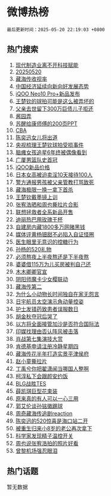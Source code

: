 # 微博热榜

`最后更新时间：2025-05-20 22:19:03 +0800`

## 热门搜索

1. [现代制造业离不开科技赋能](https://m.weibo.cn/search?containerid=100103type%3D1%26t%3D10%26q%3D%23%E7%8E%B0%E4%BB%A3%E5%88%B6%E9%80%A0%E4%B8%9A%E7%A6%BB%E4%B8%8D%E5%BC%80%E7%A7%91%E6%8A%80%E8%B5%8B%E8%83%BD%23&stream_entry_id=51&isnewpage=1&extparam=seat%3D1%26cate%3D10103%26pos%3D0%26c_type%3D51%26filter_type%3Drealtimehot%26stream_entry_id%3D51%26q%3D%2523%25E7%258E%25B0%25E4%25BB%25A3%25E5%2588%25B6%25E9%2580%25A0%25E4%25B8%259A%25E7%25A6%25BB%25E4%25B8%258D%25E5%25BC%2580%25E7%25A7%2591%25E6%258A%2580%25E8%25B5%258B%25E8%2583%25BD%2523%26dgr%3D0%26display_time%3D1747750742%26pre_seqid%3D17477507427900338034789)
1. [20250520](https://m.weibo.cn/search?containerid=100103type%3D1%26t%3D10%26q%3D%2320250520%23&stream_entry_id=31&isnewpage=1&extparam=seat%3D1%26lcate%3D5001%26realpos%3D1%26stream_entry_id%3D31%26q%3D%252320250520%2523%26dgr%3D0%26band_rank%3D1%26cate%3D5001%26pos%3D0%26c_type%3D31%26flag%3D16%26filter_type%3Drealtimehot%26display_time%3D1747750742%26pre_seqid%3D17477507427900338034789)
1. [藏海传收视率](https://m.weibo.cn/search?containerid=100103type%3D1%26t%3D10%26q%3D%E8%97%8F%E6%B5%B7%E4%BC%A0%E6%94%B6%E8%A7%86%E7%8E%87&stream_entry_id=31&isnewpage=1&extparam=seat%3D1%26lcate%3D5001%26realpos%3D2%26stream_entry_id%3D31%26q%3D%25E8%2597%258F%25E6%25B5%25B7%25E4%25BC%25A0%25E6%2594%25B6%25E8%25A7%2586%25E7%258E%2587%26dgr%3D0%26band_rank%3D2%26cate%3D5001%26pos%3D1%26c_type%3D31%26flag%3D1%26filter_type%3Drealtimehot%26display_time%3D1747750742%26pre_seqid%3D17477507427900338034789)
1. [中国经济延续向新向好发展态势](https://m.weibo.cn/search?containerid=100103type%3D1%26t%3D10%26q%3D%23%E4%B8%AD%E5%9B%BD%E7%BB%8F%E6%B5%8E%E5%BB%B6%E7%BB%AD%E5%90%91%E6%96%B0%E5%90%91%E5%A5%BD%E5%8F%91%E5%B1%95%E6%80%81%E5%8A%BF%23&stream_entry_id=31&isnewpage=1&extparam=seat%3D1%26lcate%3D5001%26realpos%3D3%26stream_entry_id%3D31%26q%3D%2523%25E4%25B8%25AD%25E5%259B%25BD%25E7%25BB%258F%25E6%25B5%258E%25E5%25BB%25B6%25E7%25BB%25AD%25E5%2590%2591%25E6%2596%25B0%25E5%2590%2591%25E5%25A5%25BD%25E5%258F%2591%25E5%25B1%2595%25E6%2580%2581%25E5%258A%25BF%2523%26dgr%3D0%26band_rank%3D3%26cate%3D5001%26pos%3D2%26c_type%3D31%26flag%3D1%26filter_type%3Drealtimehot%26display_time%3D1747750742%26pre_seqid%3D17477507427900338034789)
1. [iQOO Neo10 Pro+新品发布](https://m.weibo.cn/search?containerid=100103type%3D1%26t%3D10%26q%3D%23iQOO+Neo10+Pro%2B%E6%96%B0%E5%93%81%E5%8F%91%E5%B8%83%23&stream_entry_id=31&isnewpage=1&extparam=seat%3D1%26lcate%3D5001%26stream_entry_id%3D31%26q%3D%2523iQOO%2520Neo10%2520Pro%252B%25E6%2596%25B0%25E5%2593%2581%25E5%258F%2591%25E5%25B8%2583%2523%26dgr%3D0%26band_rank%3D4%26adid%3D286530%26is_ad_pos%3D1%26cate%3D5001%26filter_type%3Drealtimehot%26pos%3D3%26c_type%3D31%26topic_ad%3D1%26display_time%3D1747750742%26pre_seqid%3D17477507427900338034789)
1. [王楚钦的球拍可能是这么被弄坏的](https://m.weibo.cn/search?containerid=100103type%3D1%26t%3D10%26q%3D%23%E7%8E%8B%E6%A5%9A%E9%92%A6%E7%9A%84%E7%90%83%E6%8B%8D%E5%8F%AF%E8%83%BD%E6%98%AF%E8%BF%99%E4%B9%88%E8%A2%AB%E5%BC%84%E5%9D%8F%E7%9A%84%23&stream_entry_id=31&isnewpage=1&extparam=seat%3D1%26lcate%3D5001%26realpos%3D4%26stream_entry_id%3D31%26q%3D%2523%25E7%258E%258B%25E6%25A5%259A%25E9%2592%25A6%25E7%259A%2584%25E7%2590%2583%25E6%258B%258D%25E5%258F%25AF%25E8%2583%25BD%25E6%2598%25AF%25E8%25BF%2599%25E4%25B9%2588%25E8%25A2%25AB%25E5%25BC%2584%25E5%259D%258F%25E7%259A%2584%2523%26dgr%3D0%26band_rank%3D4%26cate%3D5001%26pos%3D4%26c_type%3D31%26flag%3D1%26filter_type%3Drealtimehot%26display_time%3D1747750742%26pre_seqid%3D17477507427900338034789)
1. [父亲去世留下300万巨债儿子拒还](https://m.weibo.cn/search?containerid=100103type%3D1%26t%3D10%26q%3D%23%E7%88%B6%E4%BA%B2%E5%8E%BB%E4%B8%96%E7%95%99%E4%B8%8B300%E4%B8%87%E5%B7%A8%E5%80%BA%E5%84%BF%E5%AD%90%E6%8B%92%E8%BF%98%23&stream_entry_id=31&isnewpage=1&extparam=seat%3D1%26lcate%3D5001%26realpos%3D5%26stream_entry_id%3D31%26q%3D%2523%25E7%2588%25B6%25E4%25BA%25B2%25E5%258E%25BB%25E4%25B8%2596%25E7%2595%2599%25E4%25B8%258B300%25E4%25B8%2587%25E5%25B7%25A8%25E5%2580%25BA%25E5%2584%25BF%25E5%25AD%2590%25E6%258B%2592%25E8%25BF%2598%2523%26dgr%3D0%26band_rank%3D5%26cate%3D5001%26pos%3D5%26c_type%3D31%26flag%3D0%26filter_type%3Drealtimehot%26display_time%3D1747750742%26pre_seqid%3D17477507427900338034789)
1. [酱园弄](https://m.weibo.cn/search?containerid=100103type%3D1%26t%3D10%26q%3D%E9%85%B1%E5%9B%AD%E5%BC%84&stream_entry_id=31&isnewpage=1&extparam=seat%3D1%26lcate%3D5001%26realpos%3D6%26stream_entry_id%3D31%26q%3D%25E9%2585%25B1%25E5%259B%25AD%25E5%25BC%2584%26dgr%3D0%26band_rank%3D6%26cate%3D5001%26pos%3D6%26c_type%3D31%26flag%3D1%26filter_type%3Drealtimehot%26display_time%3D1747750742%26pre_seqid%3D17477507427900338034789)
1. [苏醒给康师傅的200页PPT](https://m.weibo.cn/search?containerid=100103type%3D1%26t%3D10%26q%3D%23%E8%8B%8F%E9%86%92%E7%BB%99%E5%BA%B7%E5%B8%88%E5%82%85%E7%9A%84200%E9%A1%B5PPT%23&stream_entry_id=31&isnewpage=1&extparam=seat%3D1%26lcate%3D5001%26stream_entry_id%3D31%26q%3D%2523%25E8%258B%258F%25E9%2586%2592%25E7%25BB%2599%25E5%25BA%25B7%25E5%25B8%2588%25E5%2582%2585%25E7%259A%2584200%25E9%25A1%25B5PPT%2523%26dgr%3D0%26band_rank%3D7%26adid%3D286621%26is_ad_pos%3D1%26cate%3D5001%26filter_type%3Drealtimehot%26pos%3D7%26c_type%3D31%26topic_ad%3D1%26display_time%3D1747750742%26pre_seqid%3D17477507427900338034789)
1. [CBA](https://m.weibo.cn/search?containerid=100103type%3D1%26t%3D10%26q%3DCBA&stream_entry_id=31&isnewpage=1&extparam=seat%3D1%26lcate%3D5001%26realpos%3D7%26stream_entry_id%3D31%26q%3DCBA%26dgr%3D0%26band_rank%3D7%26cate%3D5001%26pos%3D8%26c_type%3D31%26flag%3D0%26filter_type%3Drealtimehot%26display_time%3D1747750742%26pre_seqid%3D17477507427900338034789)
1. [陈奕迅女儿将出道](https://m.weibo.cn/search?containerid=100103type%3D1%26t%3D10%26q%3D%23%E9%99%88%E5%A5%95%E8%BF%85%E5%A5%B3%E5%84%BF%E5%B0%86%E5%87%BA%E9%81%93%23&stream_entry_id=31&isnewpage=1&extparam=seat%3D1%26lcate%3D5001%26realpos%3D8%26stream_entry_id%3D31%26q%3D%2523%25E9%2599%2588%25E5%25A5%2595%25E8%25BF%2585%25E5%25A5%25B3%25E5%2584%25BF%25E5%25B0%2586%25E5%2587%25BA%25E9%2581%2593%2523%26dgr%3D0%26band_rank%3D8%26cate%3D5001%26pos%3D9%26c_type%3D31%26flag%3D0%26filter_type%3Drealtimehot%26display_time%3D1747750742%26pre_seqid%3D17477507427900338034789)
1. [央视梳理王楚钦球拍受损事件](https://m.weibo.cn/search?containerid=100103type%3D1%26t%3D10%26q%3D%23%E5%A4%AE%E8%A7%86%E6%A2%B3%E7%90%86%E7%8E%8B%E6%A5%9A%E9%92%A6%E7%90%83%E6%8B%8D%E5%8F%97%E6%8D%9F%E4%BA%8B%E4%BB%B6%23&stream_entry_id=31&isnewpage=1&extparam=seat%3D1%26lcate%3D5001%26realpos%3D9%26stream_entry_id%3D31%26q%3D%2523%25E5%25A4%25AE%25E8%25A7%2586%25E6%25A2%25B3%25E7%2590%2586%25E7%258E%258B%25E6%25A5%259A%25E9%2592%25A6%25E7%2590%2583%25E6%258B%258D%25E5%258F%2597%25E6%258D%259F%25E4%25BA%258B%25E4%25BB%25B6%2523%26dgr%3D0%26band_rank%3D9%26cate%3D5001%26pos%3D10%26c_type%3D31%26flag%3D1%26filter_type%3Drealtimehot%26display_time%3D1747750742%26pre_seqid%3D17477507427900338034789)
1. [脑瘫女孩追星6年终被偶像看到](https://m.weibo.cn/search?containerid=100103type%3D1%26t%3D10%26q%3D%23%E8%84%91%E7%98%AB%E5%A5%B3%E5%AD%A9%E8%BF%BD%E6%98%9F6%E5%B9%B4%E7%BB%88%E8%A2%AB%E5%81%B6%E5%83%8F%E7%9C%8B%E5%88%B0%23&stream_entry_id=31&isnewpage=1&extparam=seat%3D1%26lcate%3D5001%26realpos%3D10%26stream_entry_id%3D31%26q%3D%2523%25E8%2584%2591%25E7%2598%25AB%25E5%25A5%25B3%25E5%25AD%25A9%25E8%25BF%25BD%25E6%2598%259F6%25E5%25B9%25B4%25E7%25BB%2588%25E8%25A2%25AB%25E5%2581%25B6%25E5%2583%258F%25E7%259C%258B%25E5%2588%25B0%2523%26dgr%3D0%26band_rank%3D10%26cate%3D5001%26pos%3D11%26c_type%3D31%26flag%3D0%26filter_type%3Drealtimehot%26display_time%3D1747750742%26pre_seqid%3D17477507427900338034789)
1. [广厦男篮队史首冠](https://m.weibo.cn/search?containerid=100103type%3D1%26t%3D10%26q%3D%23%E5%B9%BF%E5%8E%A6%E7%94%B7%E7%AF%AE%E9%98%9F%E5%8F%B2%E9%A6%96%E5%86%A0%23&stream_entry_id=31&isnewpage=1&extparam=seat%3D1%26lcate%3D5001%26realpos%3D11%26stream_entry_id%3D31%26q%3D%2523%25E5%25B9%25BF%25E5%258E%25A6%25E7%2594%25B7%25E7%25AF%25AE%25E9%2598%259F%25E5%258F%25B2%25E9%25A6%2596%25E5%2586%25A0%2523%26dgr%3D0%26band_rank%3D11%26cate%3D5001%26pos%3D12%26c_type%3D31%26flag%3D1%26filter_type%3Drealtimehot%26display_time%3D1747750742%26pre_seqid%3D17477507427900338034789)
1. [iQOO新品价格](https://m.weibo.cn/search?containerid=100103type%3D1%26t%3D10%26q%3D%23iQOO%E6%96%B0%E5%93%81%E4%BB%B7%E6%A0%BC%23&stream_entry_id=31&isnewpage=1&extparam=seat%3D1%26lcate%3D5001%26realpos%3D12%26stream_entry_id%3D31%26q%3D%2523iQOO%25E6%2596%25B0%25E5%2593%2581%25E4%25BB%25B7%25E6%25A0%25BC%2523%26dgr%3D0%26band_rank%3D12%26cate%3D5001%26pos%3D13%26c_type%3D31%26flag%3D1%26filter_type%3Drealtimehot%26display_time%3D1747750742%26pre_seqid%3D17477507427900338034789)
1. [日本女高被迫卖淫10天接待100人](https://m.weibo.cn/search?containerid=100103type%3D1%26t%3D10%26q%3D%E6%97%A5%E6%9C%AC%E5%A5%B3%E9%AB%98%E8%A2%AB%E8%BF%AB%E5%8D%96%E6%B7%AB10%E5%A4%A9%E6%8E%A5%E5%BE%85100%E4%BA%BA&stream_entry_id=31&isnewpage=1&extparam=seat%3D1%26lcate%3D5001%26realpos%3D13%26stream_entry_id%3D31%26q%3D%25E6%2597%25A5%25E6%259C%25AC%25E5%25A5%25B3%25E9%25AB%2598%25E8%25A2%25AB%25E8%25BF%25AB%25E5%258D%2596%25E6%25B7%25AB10%25E5%25A4%25A9%25E6%258E%25A5%25E5%25BE%2585100%25E4%25BA%25BA%26dgr%3D0%26band_rank%3D13%26cate%3D5001%26pos%3D14%26c_type%3D31%26flag%3D2%26filter_type%3Drealtimehot%26display_time%3D1747750742%26pre_seqid%3D17477507427900338034789)
1. [警方通报男孩被父亲管教打骂致死](https://m.weibo.cn/search?containerid=100103type%3D1%26t%3D10%26q%3D%23%E8%AD%A6%E6%96%B9%E9%80%9A%E6%8A%A5%E7%94%B7%E5%AD%A9%E8%A2%AB%E7%88%B6%E4%BA%B2%E7%AE%A1%E6%95%99%E6%89%93%E9%AA%82%E8%87%B4%E6%AD%BB%23&stream_entry_id=31&isnewpage=1&extparam=seat%3D1%26lcate%3D5001%26realpos%3D14%26stream_entry_id%3D31%26q%3D%2523%25E8%25AD%25A6%25E6%2596%25B9%25E9%2580%259A%25E6%258A%25A5%25E7%2594%25B7%25E5%25AD%25A9%25E8%25A2%25AB%25E7%2588%25B6%25E4%25BA%25B2%25E7%25AE%25A1%25E6%2595%2599%25E6%2589%2593%25E9%25AA%2582%25E8%2587%25B4%25E6%25AD%25BB%2523%26dgr%3D0%26band_rank%3D14%26cate%3D5001%26pos%3D15%26c_type%3D31%26flag%3D1%26filter_type%3Drealtimehot%26display_time%3D1747750742%26pre_seqid%3D17477507427900338034789)
1. [藏海极限一换一拿下首杀](https://m.weibo.cn/search?containerid=100103type%3D1%26t%3D10%26q%3D%23%E8%97%8F%E6%B5%B7%E6%9E%81%E9%99%90%E4%B8%80%E6%8D%A2%E4%B8%80%E6%8B%BF%E4%B8%8B%E9%A6%96%E6%9D%80%23&stream_entry_id=31&isnewpage=1&extparam=seat%3D1%26lcate%3D5001%26realpos%3D15%26stream_entry_id%3D31%26q%3D%2523%25E8%2597%258F%25E6%25B5%25B7%25E6%259E%2581%25E9%2599%2590%25E4%25B8%2580%25E6%258D%25A2%25E4%25B8%2580%25E6%258B%25BF%25E4%25B8%258B%25E9%25A6%2596%25E6%259D%2580%2523%26dgr%3D0%26band_rank%3D15%26cate%3D5001%26pos%3D16%26c_type%3D31%26flag%3D0%26filter_type%3Drealtimehot%26display_time%3D1747750742%26pre_seqid%3D17477507427900338034789)
1. [王楚钦戴墨镜上训](https://m.weibo.cn/search?containerid=100103type%3D1%26t%3D10%26q%3D%E7%8E%8B%E6%A5%9A%E9%92%A6%E6%88%B4%E5%A2%A8%E9%95%9C%E4%B8%8A%E8%AE%AD&stream_entry_id=31&isnewpage=1&extparam=seat%3D1%26lcate%3D5001%26realpos%3D16%26stream_entry_id%3D31%26q%3D%25E7%258E%258B%25E6%25A5%259A%25E9%2592%25A6%25E6%2588%25B4%25E5%25A2%25A8%25E9%2595%259C%25E4%25B8%258A%25E8%25AE%25AD%26dgr%3D0%26band_rank%3D16%26cate%3D5001%26pos%3D17%26c_type%3D31%26flag%3D1%26filter_type%3Drealtimehot%26display_time%3D1747750742%26pre_seqid%3D17477507427900338034789)
1. [张宥浩晒和周也撕拉片合影](https://m.weibo.cn/search?containerid=100103type%3D1%26t%3D10%26q%3D%E5%BC%A0%E5%AE%A5%E6%B5%A9%E6%99%92%E5%92%8C%E5%91%A8%E4%B9%9F%E6%92%95%E6%8B%89%E7%89%87%E5%90%88%E5%BD%B1&stream_entry_id=31&isnewpage=1&extparam=seat%3D1%26lcate%3D5001%26realpos%3D17%26stream_entry_id%3D31%26q%3D%25E5%25BC%25A0%25E5%25AE%25A5%25E6%25B5%25A9%25E6%2599%2592%25E5%2592%258C%25E5%2591%25A8%25E4%25B9%259F%25E6%2592%2595%25E6%258B%2589%25E7%2589%2587%25E5%2590%2588%25E5%25BD%25B1%26dgr%3D0%26band_rank%3D17%26cate%3D5001%26pos%3D18%26c_type%3D31%26flag%3D1%26filter_type%3Drealtimehot%26display_time%3D1747750742%26pre_seqid%3D17477507427900338034789)
1. [联想拯救者全系新品开售](https://m.weibo.cn/search?containerid=100103type%3D1%26t%3D10%26q%3D%23%E8%81%94%E6%83%B3%E6%8B%AF%E6%95%91%E8%80%85%E5%85%A8%E7%B3%BB%E6%96%B0%E5%93%81%E5%BC%80%E5%94%AE%23&stream_entry_id=31&isnewpage=1&extparam=seat%3D1%26lcate%3D5001%26realpos%3D18%26stream_entry_id%3D31%26q%3D%2523%25E8%2581%2594%25E6%2583%25B3%25E6%258B%25AF%25E6%2595%2591%25E8%2580%2585%25E5%2585%25A8%25E7%25B3%25BB%25E6%2596%25B0%25E5%2593%2581%25E5%25BC%2580%25E5%2594%25AE%2523%26dgr%3D0%26band_rank%3D18%26cate%3D5001%26pos%3D19%26c_type%3D31%26flag%3D1%26filter_type%3Drealtimehot%26display_time%3D1747750742%26pre_seqid%3D17477507427900338034789)
1. [迪丽热巴用玫瑰干杯](https://m.weibo.cn/search?containerid=100103type%3D1%26t%3D10%26q%3D%E8%BF%AA%E4%B8%BD%E7%83%AD%E5%B7%B4%E7%94%A8%E7%8E%AB%E7%91%B0%E5%B9%B2%E6%9D%AF&stream_entry_id=31&isnewpage=1&extparam=seat%3D1%26lcate%3D5001%26realpos%3D19%26stream_entry_id%3D31%26q%3D%25E8%25BF%25AA%25E4%25B8%25BD%25E7%2583%25AD%25E5%25B7%25B4%25E7%2594%25A8%25E7%258E%25AB%25E7%2591%25B0%25E5%25B9%25B2%25E6%259D%25AF%26dgr%3D0%26band_rank%3D19%26cate%3D5001%26pos%3D20%26c_type%3D31%26flag%3D1%26filter_type%3Drealtimehot%26display_time%3D1747750742%26pre_seqid%3D17477507427900338034789)
1. [自建房内藏1800多万网赌黑钱](https://m.weibo.cn/search?containerid=100103type%3D1%26t%3D10%26q%3D%23%E8%87%AA%E5%BB%BA%E6%88%BF%E5%86%85%E8%97%8F1800%E5%A4%9A%E4%B8%87%E7%BD%91%E8%B5%8C%E9%BB%91%E9%92%B1%23&stream_entry_id=31&isnewpage=1&extparam=seat%3D1%26lcate%3D5001%26realpos%3D20%26stream_entry_id%3D31%26q%3D%2523%25E8%2587%25AA%25E5%25BB%25BA%25E6%2588%25BF%25E5%2586%2585%25E8%2597%258F1800%25E5%25A4%259A%25E4%25B8%2587%25E7%25BD%2591%25E8%25B5%258C%25E9%25BB%2591%25E9%2592%25B1%2523%26dgr%3D0%26band_rank%3D20%26cate%3D5001%26pos%3D21%26c_type%3D31%26flag%3D1%26filter_type%3Drealtimehot%26display_time%3D1747750742%26pre_seqid%3D17477507427900338034789)
1. [媒体评黄杨钿甜不必陷入自证怪圈](https://m.weibo.cn/search?containerid=100103type%3D1%26t%3D10%26q%3D%23%E5%AA%92%E4%BD%93%E8%AF%84%E9%BB%84%E6%9D%A8%E9%92%BF%E7%94%9C%E4%B8%8D%E5%BF%85%E9%99%B7%E5%85%A5%E8%87%AA%E8%AF%81%E6%80%AA%E5%9C%88%23&stream_entry_id=31&isnewpage=1&extparam=seat%3D1%26lcate%3D5001%26realpos%3D21%26stream_entry_id%3D31%26q%3D%2523%25E5%25AA%2592%25E4%25BD%2593%25E8%25AF%2584%25E9%25BB%2584%25E6%259D%25A8%25E9%2592%25BF%25E7%2594%259C%25E4%25B8%258D%25E5%25BF%2585%25E9%2599%25B7%25E5%2585%25A5%25E8%2587%25AA%25E8%25AF%2581%25E6%2580%25AA%25E5%259C%2588%2523%26dgr%3D0%26band_rank%3D21%26cate%3D5001%26pos%3D22%26c_type%3D31%26flag%3D2%26filter_type%3Drealtimehot%26display_time%3D1747750742%26pre_seqid%3D17477507427900338034789)
1. [医生眼里无意识的控糖行为](https://m.weibo.cn/search?containerid=100103type%3D1%26t%3D10%26q%3D%E5%8C%BB%E7%94%9F%E7%9C%BC%E9%87%8C%E6%97%A0%E6%84%8F%E8%AF%86%E7%9A%84%E6%8E%A7%E7%B3%96%E8%A1%8C%E4%B8%BA&stream_entry_id=31&isnewpage=1&extparam=seat%3D1%26lcate%3D5001%26realpos%3D22%26stream_entry_id%3D31%26q%3D%25E5%258C%25BB%25E7%2594%259F%25E7%259C%25BC%25E9%2587%258C%25E6%2597%25A0%25E6%2584%258F%25E8%25AF%2586%25E7%259A%2584%25E6%258E%25A7%25E7%25B3%2596%25E8%25A1%258C%25E4%25B8%25BA%26dgr%3D0%26band_rank%3D22%26cate%3D5001%26pos%3D23%26c_type%3D31%26flag%3D1%26filter_type%3Drealtimehot%26display_time%3D1747750742%26pre_seqid%3D17477507427900338034789)
1. [孙杨的520礼物](https://m.weibo.cn/search?containerid=100103type%3D1%26t%3D10%26q%3D%23%E5%AD%99%E6%9D%A8%E7%9A%84520%E7%A4%BC%E7%89%A9%23&stream_entry_id=31&isnewpage=1&extparam=seat%3D1%26lcate%3D5001%26realpos%3D23%26stream_entry_id%3D31%26q%3D%2523%25E5%25AD%2599%25E6%259D%25A8%25E7%259A%2584520%25E7%25A4%25BC%25E7%2589%25A9%2523%26dgr%3D0%26band_rank%3D23%26cate%3D5001%26pos%3D24%26c_type%3D31%26flag%3D1%26filter_type%3Drealtimehot%26display_time%3D1747750742%26pre_seqid%3D17477507427900338034789)
1. [必须熬夜上半夜熬还是下半夜熬](https://m.weibo.cn/search?containerid=100103type%3D1%26t%3D10%26q%3D%23%E5%BF%85%E9%A1%BB%E7%86%AC%E5%A4%9C%E4%B8%8A%E5%8D%8A%E5%A4%9C%E7%86%AC%E8%BF%98%E6%98%AF%E4%B8%8B%E5%8D%8A%E5%A4%9C%E7%86%AC%23&stream_entry_id=31&isnewpage=1&extparam=seat%3D1%26lcate%3D5001%26realpos%3D24%26stream_entry_id%3D31%26q%3D%2523%25E5%25BF%2585%25E9%25A1%25BB%25E7%2586%25AC%25E5%25A4%259C%25E4%25B8%258A%25E5%258D%258A%25E5%25A4%259C%25E7%2586%25AC%25E8%25BF%2598%25E6%2598%25AF%25E4%25B8%258B%25E5%258D%258A%25E5%25A4%259C%25E7%2586%25AC%2523%26dgr%3D0%26band_rank%3D24%26cate%3D5001%26pos%3D25%26c_type%3D31%26flag%3D1%26filter_type%3Drealtimehot%26display_time%3D1747750742%26pre_seqid%3D17477507427900338034789)
1. [婆婆借115万为儿买房被判自己还](https://m.weibo.cn/search?containerid=100103type%3D1%26t%3D10%26q%3D%23%E5%A9%86%E5%A9%86%E5%80%9F115%E4%B8%87%E4%B8%BA%E5%84%BF%E4%B9%B0%E6%88%BF%E8%A2%AB%E5%88%A4%E8%87%AA%E5%B7%B1%E8%BF%98%23&stream_entry_id=31&isnewpage=1&extparam=seat%3D1%26lcate%3D5001%26realpos%3D25%26stream_entry_id%3D31%26q%3D%2523%25E5%25A9%2586%25E5%25A9%2586%25E5%2580%259F115%25E4%25B8%2587%25E4%25B8%25BA%25E5%2584%25BF%25E4%25B9%25B0%25E6%2588%25BF%25E8%25A2%25AB%25E5%2588%25A4%25E8%2587%25AA%25E5%25B7%25B1%25E8%25BF%2598%2523%26dgr%3D0%26band_rank%3D25%26cate%3D5001%26pos%3D26%26c_type%3D31%26flag%3D0%26filter_type%3Drealtimehot%26display_time%3D1747750742%26pre_seqid%3D17477507427900338034789)
1. [木木卿卿官宣](https://m.weibo.cn/search?containerid=100103type%3D1%26t%3D10%26q%3D%E6%9C%A8%E6%9C%A8%E5%8D%BF%E5%8D%BF%E5%AE%98%E5%AE%A3&stream_entry_id=31&isnewpage=1&extparam=seat%3D1%26lcate%3D5001%26realpos%3D26%26stream_entry_id%3D31%26q%3D%25E6%259C%25A8%25E6%259C%25A8%25E5%258D%25BF%25E5%258D%25BF%25E5%25AE%2598%25E5%25AE%25A3%26dgr%3D0%26band_rank%3D26%26cate%3D5001%26pos%3D27%26c_type%3D31%26flag%3D0%26filter_type%3Drealtimehot%26display_time%3D1747750742%26pre_seqid%3D17477507427900338034789)
1. [阴阳师魔卡少女樱联动](https://m.weibo.cn/search?containerid=100103type%3D1%26t%3D10%26q%3D%23%E9%98%B4%E9%98%B3%E5%B8%88%E9%AD%94%E5%8D%A1%E5%B0%91%E5%A5%B3%E6%A8%B1%E8%81%94%E5%8A%A8%23&stream_entry_id=31&isnewpage=1&extparam=seat%3D1%26lcate%3D5001%26realpos%3D27%26stream_entry_id%3D31%26q%3D%2523%25E9%2598%25B4%25E9%2598%25B3%25E5%25B8%2588%25E9%25AD%2594%25E5%258D%25A1%25E5%25B0%2591%25E5%25A5%25B3%25E6%25A8%25B1%25E8%2581%2594%25E5%258A%25A8%2523%26dgr%3D0%26band_rank%3D27%26cate%3D5001%26pos%3D28%26c_type%3D31%26flag%3D1%26filter_type%3Drealtimehot%26display_time%3D1747750742%26pre_seqid%3D17477507427900338034789)
1. [藏海传第二](https://m.weibo.cn/search?containerid=100103type%3D1%26t%3D10%26q%3D%23%E8%97%8F%E6%B5%B7%E4%BC%A0%E7%AC%AC%E4%BA%8C%23&stream_entry_id=31&isnewpage=1&extparam=seat%3D1%26lcate%3D5001%26realpos%3D28%26stream_entry_id%3D31%26q%3D%2523%25E8%2597%258F%25E6%25B5%25B7%25E4%25BC%25A0%25E7%25AC%25AC%25E4%25BA%258C%2523%26dgr%3D0%26band_rank%3D28%26cate%3D5001%26pos%3D29%26c_type%3D31%26flag%3D0%26filter_type%3Drealtimehot%26display_time%3D1747750742%26pre_seqid%3D17477507427900338034789)
1. [为什么小动物长时间独自在家无怨言](https://m.weibo.cn/search?containerid=100103type%3D1%26t%3D10%26q%3D%E4%B8%BA%E4%BB%80%E4%B9%88%E5%B0%8F%E5%8A%A8%E7%89%A9%E9%95%BF%E6%97%B6%E9%97%B4%E7%8B%AC%E8%87%AA%E5%9C%A8%E5%AE%B6%E6%97%A0%E6%80%A8%E8%A8%80&stream_entry_id=31&isnewpage=1&extparam=seat%3D1%26lcate%3D5001%26realpos%3D29%26stream_entry_id%3D31%26q%3D%25E4%25B8%25BA%25E4%25BB%2580%25E4%25B9%2588%25E5%25B0%258F%25E5%258A%25A8%25E7%2589%25A9%25E9%2595%25BF%25E6%2597%25B6%25E9%2597%25B4%25E7%258B%25AC%25E8%2587%25AA%25E5%259C%25A8%25E5%25AE%25B6%25E6%2597%25A0%25E6%2580%25A8%25E8%25A8%2580%26dgr%3D0%26band_rank%3D29%26is_ai_ask%3D1%26cate%3D5001%26filter_type%3Drealtimehot%26c_type%3D31%26flag%3D1%26pos%3D30%26display_time%3D1747750742%26pre_seqid%3D17477507427900338034789)
1. [日宇航员太空演示角动量控姿](https://m.weibo.cn/search?containerid=100103type%3D1%26t%3D10%26q%3D%E6%97%A5%E5%AE%87%E8%88%AA%E5%91%98%E5%A4%AA%E7%A9%BA%E6%BC%94%E7%A4%BA%E8%A7%92%E5%8A%A8%E9%87%8F%E6%8E%A7%E5%A7%BF&stream_entry_id=31&isnewpage=1&extparam=seat%3D1%26lcate%3D5001%26realpos%3D30%26stream_entry_id%3D31%26q%3D%25E6%2597%25A5%25E5%25AE%2587%25E8%2588%25AA%25E5%2591%2598%25E5%25A4%25AA%25E7%25A9%25BA%25E6%25BC%2594%25E7%25A4%25BA%25E8%25A7%2592%25E5%258A%25A8%25E9%2587%258F%25E6%258E%25A7%25E5%25A7%25BF%26dgr%3D0%26band_rank%3D30%26cate%3D5001%26pos%3D31%26c_type%3D31%26flag%3D1%26filter_type%3Drealtimehot%26display_time%3D1747750742%26pre_seqid%3D17477507427900338034789)
1. [护士发错药致患者误服数日](https://m.weibo.cn/search?containerid=100103type%3D1%26t%3D10%26q%3D%E6%8A%A4%E5%A3%AB%E5%8F%91%E9%94%99%E8%8D%AF%E8%87%B4%E6%82%A3%E8%80%85%E8%AF%AF%E6%9C%8D%E6%95%B0%E6%97%A5&stream_entry_id=31&isnewpage=1&extparam=seat%3D1%26lcate%3D5001%26realpos%3D31%26stream_entry_id%3D31%26q%3D%25E6%258A%25A4%25E5%25A3%25AB%25E5%258F%2591%25E9%2594%2599%25E8%258D%25AF%25E8%2587%25B4%25E6%2582%25A3%25E8%2580%2585%25E8%25AF%25AF%25E6%259C%258D%25E6%2595%25B0%25E6%2597%25A5%26dgr%3D0%26band_rank%3D31%26cate%3D5001%26pos%3D32%26c_type%3D31%26flag%3D1%26filter_type%3Drealtimehot%26display_time%3D1747750742%26pre_seqid%3D17477507427900338034789)
1. [胡金秋夺冠后哭了](https://m.weibo.cn/search?containerid=100103type%3D1%26t%3D10%26q%3D%23%E8%83%A1%E9%87%91%E7%A7%8B%E5%A4%BA%E5%86%A0%E5%90%8E%E5%93%AD%E4%BA%86%23&stream_entry_id=31&isnewpage=1&extparam=seat%3D1%26lcate%3D5001%26realpos%3D32%26stream_entry_id%3D31%26q%3D%2523%25E8%2583%25A1%25E9%2587%2591%25E7%25A7%258B%25E5%25A4%25BA%25E5%2586%25A0%25E5%2590%258E%25E5%2593%25AD%25E4%25BA%2586%2523%26dgr%3D0%26band_rank%3D32%26cate%3D5001%26pos%3D33%26c_type%3D31%26flag%3D1%26filter_type%3Drealtimehot%26display_time%3D1747750742%26pre_seqid%3D17477507427900338034789)
1. [以方将全面接管加沙是否符合国际法](https://m.weibo.cn/search?containerid=100103type%3D1%26t%3D10%26q%3D%E4%BB%A5%E6%96%B9%E5%B0%86%E5%85%A8%E9%9D%A2%E6%8E%A5%E7%AE%A1%E5%8A%A0%E6%B2%99%E6%98%AF%E5%90%A6%E7%AC%A6%E5%90%88%E5%9B%BD%E9%99%85%E6%B3%95&stream_entry_id=31&isnewpage=1&extparam=seat%3D1%26lcate%3D5001%26realpos%3D33%26stream_entry_id%3D31%26q%3D%25E4%25BB%25A5%25E6%2596%25B9%25E5%25B0%2586%25E5%2585%25A8%25E9%259D%25A2%25E6%258E%25A5%25E7%25AE%25A1%25E5%258A%25A0%25E6%25B2%2599%25E6%2598%25AF%25E5%2590%25A6%25E7%25AC%25A6%25E5%2590%2588%25E5%259B%25BD%25E9%2599%2585%25E6%25B3%2595%26dgr%3D0%26band_rank%3D33%26is_ai_ask%3D1%26cate%3D5001%26filter_type%3Drealtimehot%26c_type%3D31%26flag%3D1%26pos%3D34%26display_time%3D1747750742%26pre_seqid%3D17477507427900338034789)
1. [印媒找理由否认阵风被击落](https://m.weibo.cn/search?containerid=100103type%3D1%26t%3D10%26q%3D%E5%8D%B0%E5%AA%92%E6%89%BE%E7%90%86%E7%94%B1%E5%90%A6%E8%AE%A4%E9%98%B5%E9%A3%8E%E8%A2%AB%E5%87%BB%E8%90%BD&stream_entry_id=31&isnewpage=1&extparam=seat%3D1%26lcate%3D5001%26realpos%3D34%26stream_entry_id%3D31%26q%3D%25E5%258D%25B0%25E5%25AA%2592%25E6%2589%25BE%25E7%2590%2586%25E7%2594%25B1%25E5%2590%25A6%25E8%25AE%25A4%25E9%2598%25B5%25E9%25A3%258E%25E8%25A2%25AB%25E5%2587%25BB%25E8%2590%25BD%26dgr%3D0%26band_rank%3D34%26cate%3D5001%26pos%3D35%26c_type%3D31%26flag%3D1%26filter_type%3Drealtimehot%26display_time%3D1747750742%26pre_seqid%3D17477507427900338034789)
1. [肖战第七集演技大赏](https://m.weibo.cn/search?containerid=100103type%3D1%26t%3D10%26q%3D%23%E8%82%96%E6%88%98%E7%AC%AC%E4%B8%83%E9%9B%86%E6%BC%94%E6%8A%80%E5%A4%A7%E8%B5%8F%23&stream_entry_id=31&isnewpage=1&extparam=seat%3D1%26lcate%3D5001%26realpos%3D35%26stream_entry_id%3D31%26q%3D%2523%25E8%2582%2596%25E6%2588%2598%25E7%25AC%25AC%25E4%25B8%2583%25E9%259B%2586%25E6%25BC%2594%25E6%258A%2580%25E5%25A4%25A7%25E8%25B5%258F%2523%26dgr%3D0%26band_rank%3D35%26cate%3D5001%26pos%3D36%26c_type%3D31%26flag%3D1%26filter_type%3Drealtimehot%26display_time%3D1747750742%26pre_seqid%3D17477507427900338034789)
1. [肯德基申请注册冷静星期四](https://m.weibo.cn/search?containerid=100103type%3D1%26t%3D10%26q%3D%23%E8%82%AF%E5%BE%B7%E5%9F%BA%E7%94%B3%E8%AF%B7%E6%B3%A8%E5%86%8C%E5%86%B7%E9%9D%99%E6%98%9F%E6%9C%9F%E5%9B%9B%23&stream_entry_id=31&isnewpage=1&extparam=seat%3D1%26lcate%3D5001%26realpos%3D36%26stream_entry_id%3D31%26q%3D%2523%25E8%2582%25AF%25E5%25BE%25B7%25E5%259F%25BA%25E7%2594%25B3%25E8%25AF%25B7%25E6%25B3%25A8%25E5%2586%258C%25E5%2586%25B7%25E9%259D%2599%25E6%2598%259F%25E6%259C%259F%25E5%259B%259B%2523%26dgr%3D0%26band_rank%3D36%26cate%3D5001%26pos%3D37%26c_type%3D31%26flag%3D0%26filter_type%3Drealtimehot%26display_time%3D1747750742%26pre_seqid%3D17477507427900338034789)
1. [藏海传花半年打造实景平津侯府](https://m.weibo.cn/search?containerid=100103type%3D1%26t%3D10%26q%3D%23%E8%97%8F%E6%B5%B7%E4%BC%A0%E8%8A%B1%E5%8D%8A%E5%B9%B4%E6%89%93%E9%80%A0%E5%AE%9E%E6%99%AF%E5%B9%B3%E6%B4%A5%E4%BE%AF%E5%BA%9C%23&stream_entry_id=31&isnewpage=1&extparam=seat%3D1%26lcate%3D5001%26realpos%3D37%26stream_entry_id%3D31%26q%3D%2523%25E8%2597%258F%25E6%25B5%25B7%25E4%25BC%25A0%25E8%258A%25B1%25E5%258D%258A%25E5%25B9%25B4%25E6%2589%2593%25E9%2580%25A0%25E5%25AE%259E%25E6%2599%25AF%25E5%25B9%25B3%25E6%25B4%25A5%25E4%25BE%25AF%25E5%25BA%259C%2523%26dgr%3D0%26band_rank%3D37%26cate%3D5001%26pos%3D38%26c_type%3D31%26flag%3D0%26filter_type%3Drealtimehot%26display_time%3D1747750742%26pre_seqid%3D17477507427900338034789)
1. [赵小童撕拉片](https://m.weibo.cn/search?containerid=100103type%3D1%26t%3D10%26q%3D%E8%B5%B5%E5%B0%8F%E7%AB%A5%E6%92%95%E6%8B%89%E7%89%87&stream_entry_id=31&isnewpage=1&extparam=seat%3D1%26lcate%3D5001%26realpos%3D38%26stream_entry_id%3D31%26q%3D%25E8%25B5%25B5%25E5%25B0%258F%25E7%25AB%25A5%25E6%2592%2595%25E6%258B%2589%25E7%2589%2587%26dgr%3D0%26band_rank%3D38%26cate%3D5001%26pos%3D39%26c_type%3D31%26flag%3D1%26filter_type%3Drealtimehot%26display_time%3D1747750742%26pre_seqid%3D17477507427900338034789)
1. [丁禹兮你把翟潇闻当哪国人整啊](https://m.weibo.cn/search?containerid=100103type%3D1%26t%3D10%26q%3D%E4%B8%81%E7%A6%B9%E5%85%AE%E4%BD%A0%E6%8A%8A%E7%BF%9F%E6%BD%87%E9%97%BB%E5%BD%93%E5%93%AA%E5%9B%BD%E4%BA%BA%E6%95%B4%E5%95%8A&stream_entry_id=31&isnewpage=1&extparam=seat%3D1%26lcate%3D5001%26realpos%3D39%26stream_entry_id%3D31%26q%3D%25E4%25B8%2581%25E7%25A6%25B9%25E5%2585%25AE%25E4%25BD%25A0%25E6%258A%258A%25E7%25BF%259F%25E6%25BD%2587%25E9%2597%25BB%25E5%25BD%2593%25E5%2593%25AA%25E5%259B%25BD%25E4%25BA%25BA%25E6%2595%25B4%25E5%2595%258A%26dgr%3D0%26band_rank%3D39%26cate%3D5001%26pos%3D40%26c_type%3D31%26flag%3D1%26filter_type%3Drealtimehot%26display_time%3D1747750742%26pre_seqid%3D17477507427900338034789)
1. [柯淳私下会跟颜安约饭](https://m.weibo.cn/search?containerid=100103type%3D1%26t%3D10%26q%3D%E6%9F%AF%E6%B7%B3%E7%A7%81%E4%B8%8B%E4%BC%9A%E8%B7%9F%E9%A2%9C%E5%AE%89%E7%BA%A6%E9%A5%AD&stream_entry_id=31&isnewpage=1&extparam=seat%3D1%26lcate%3D5001%26realpos%3D40%26stream_entry_id%3D31%26q%3D%25E6%259F%25AF%25E6%25B7%25B3%25E7%25A7%2581%25E4%25B8%258B%25E4%25BC%259A%25E8%25B7%259F%25E9%25A2%259C%25E5%25AE%2589%25E7%25BA%25A6%25E9%25A5%25AD%26dgr%3D0%26band_rank%3D40%26cate%3D5001%26pos%3D41%26c_type%3D31%26flag%3D1%26filter_type%3Drealtimehot%26display_time%3D1747750742%26pre_seqid%3D17477507427900338034789)
1. [BLG战胜TES](https://m.weibo.cn/search?containerid=100103type%3D1%26t%3D10%26q%3D%23BLG%E6%88%98%E8%83%9CTES%23&stream_entry_id=31&isnewpage=1&extparam=seat%3D1%26lcate%3D5001%26realpos%3D41%26stream_entry_id%3D31%26q%3D%2523BLG%25E6%2588%2598%25E8%2583%259CTES%2523%26dgr%3D0%26band_rank%3D41%26cate%3D5001%26pos%3D42%26c_type%3D31%26flag%3D1%26filter_type%3Drealtimehot%26display_time%3D1747750742%26pre_seqid%3D17477507427900338034789)
1. [薛凯琪巨型花束装](https://m.weibo.cn/search?containerid=100103type%3D1%26t%3D10%26q%3D%E8%96%9B%E5%87%AF%E7%90%AA%E5%B7%A8%E5%9E%8B%E8%8A%B1%E6%9D%9F%E8%A3%85&stream_entry_id=31&isnewpage=1&extparam=seat%3D1%26lcate%3D5001%26realpos%3D42%26stream_entry_id%3D31%26q%3D%25E8%2596%259B%25E5%2587%25AF%25E7%2590%25AA%25E5%25B7%25A8%25E5%259E%258B%25E8%258A%25B1%25E6%259D%259F%25E8%25A3%2585%26dgr%3D0%26band_rank%3D42%26cate%3D5001%26pos%3D43%26c_type%3D31%26flag%3D1%26filter_type%3Drealtimehot%26display_time%3D1747750742%26pre_seqid%3D17477507427900338034789)
1. [原来真的有人可以一心三用](https://m.weibo.cn/search?containerid=100103type%3D1%26t%3D10%26q%3D%E5%8E%9F%E6%9D%A5%E7%9C%9F%E7%9A%84%E6%9C%89%E4%BA%BA%E5%8F%AF%E4%BB%A5%E4%B8%80%E5%BF%83%E4%B8%89%E7%94%A8&stream_entry_id=31&isnewpage=1&extparam=seat%3D1%26lcate%3D5001%26realpos%3D43%26stream_entry_id%3D31%26q%3D%25E5%258E%259F%25E6%259D%25A5%25E7%259C%259F%25E7%259A%2584%25E6%259C%2589%25E4%25BA%25BA%25E5%258F%25AF%25E4%25BB%25A5%25E4%25B8%2580%25E5%25BF%2583%25E4%25B8%2589%25E7%2594%25A8%26dgr%3D0%26band_rank%3D43%26cate%3D5001%26pos%3D44%26c_type%3D31%26flag%3D1%26filter_type%3Drealtimehot%26display_time%3D1747750742%26pre_seqid%3D17477507427900338034789)
1. [郭艾伦谈孙铭徽踢球](https://m.weibo.cn/search?containerid=100103type%3D1%26t%3D10%26q%3D%23%E9%83%AD%E8%89%BE%E4%BC%A6%E8%B0%88%E5%AD%99%E9%93%AD%E5%BE%BD%E8%B8%A2%E7%90%83%23&stream_entry_id=31&isnewpage=1&extparam=seat%3D1%26lcate%3D5001%26realpos%3D44%26stream_entry_id%3D31%26q%3D%2523%25E9%2583%25AD%25E8%2589%25BE%25E4%25BC%25A6%25E8%25B0%2588%25E5%25AD%2599%25E9%2593%25AD%25E5%25BE%25BD%25E8%25B8%25A2%25E7%2590%2583%2523%26dgr%3D0%26band_rank%3D44%26cate%3D5001%26pos%3D45%26c_type%3D31%26flag%3D1%26filter_type%3Drealtimehot%26display_time%3D1747750742%26pre_seqid%3D17477507427900338034789)
1. [周奇藏海传追剧reaction](https://m.weibo.cn/search?containerid=100103type%3D1%26t%3D10%26q%3D%E5%91%A8%E5%A5%87%E8%97%8F%E6%B5%B7%E4%BC%A0%E8%BF%BD%E5%89%A7reaction&stream_entry_id=31&isnewpage=1&extparam=seat%3D1%26lcate%3D5001%26realpos%3D45%26stream_entry_id%3D31%26q%3D%25E5%2591%25A8%25E5%25A5%2587%25E8%2597%258F%25E6%25B5%25B7%25E4%25BC%25A0%25E8%25BF%25BD%25E5%2589%25A7reaction%26dgr%3D0%26band_rank%3D45%26cate%3D5001%26pos%3D46%26c_type%3D31%26flag%3D1%26filter_type%3Drealtimehot%26display_time%3D1747750742%26pre_seqid%3D17477507427900338034789)
1. [陈奕迅的520惊喜是海口站二开](https://m.weibo.cn/search?containerid=100103type%3D1%26t%3D10%26q%3D%23%E9%99%88%E5%A5%95%E8%BF%85%E7%9A%84520%E6%83%8A%E5%96%9C%E6%98%AF%E6%B5%B7%E5%8F%A3%E7%AB%99%E4%BA%8C%E5%BC%80%23&stream_entry_id=31&isnewpage=1&extparam=seat%3D1%26lcate%3D5001%26realpos%3D46%26stream_entry_id%3D31%26q%3D%2523%25E9%2599%2588%25E5%25A5%2595%25E8%25BF%2585%25E7%259A%2584520%25E6%2583%258A%25E5%2596%259C%25E6%2598%25AF%25E6%25B5%25B7%25E5%258F%25A3%25E7%25AB%2599%25E4%25BA%258C%25E5%25BC%2580%2523%26dgr%3D0%26band_rank%3D46%26cate%3D5001%26pos%3D47%26c_type%3D31%26flag%3D0%26filter_type%3Drealtimehot%26display_time%3D1747750742%26pre_seqid%3D17477507427900338034789)
1. [被重生归来小8岁的老公再次拿下](https://m.weibo.cn/search?containerid=100103type%3D1%26t%3D10%26q%3D%E8%A2%AB%E9%87%8D%E7%94%9F%E5%BD%92%E6%9D%A5%E5%B0%8F8%E5%B2%81%E7%9A%84%E8%80%81%E5%85%AC%E5%86%8D%E6%AC%A1%E6%8B%BF%E4%B8%8B&stream_entry_id=31&isnewpage=1&extparam=seat%3D1%26lcate%3D5001%26realpos%3D47%26stream_entry_id%3D31%26q%3D%25E8%25A2%25AB%25E9%2587%258D%25E7%2594%259F%25E5%25BD%2592%25E6%259D%25A5%25E5%25B0%258F8%25E5%25B2%2581%25E7%259A%2584%25E8%2580%2581%25E5%2585%25AC%25E5%2586%258D%25E6%25AC%25A1%25E6%258B%25BF%25E4%25B8%258B%26dgr%3D0%26band_rank%3D47%26cate%3D5001%26pos%3D48%26c_type%3D31%26flag%3D1%26filter_type%3Drealtimehot%26display_time%3D1747750742%26pre_seqid%3D17477507427900338034789)
1. [科学家发现精子温控开关](https://m.weibo.cn/search?containerid=100103type%3D1%26t%3D10%26q%3D%E7%A7%91%E5%AD%A6%E5%AE%B6%E5%8F%91%E7%8E%B0%E7%B2%BE%E5%AD%90%E6%B8%A9%E6%8E%A7%E5%BC%80%E5%85%B3&stream_entry_id=31&isnewpage=1&extparam=seat%3D1%26lcate%3D5001%26realpos%3D48%26stream_entry_id%3D31%26q%3D%25E7%25A7%2591%25E5%25AD%25A6%25E5%25AE%25B6%25E5%258F%2591%25E7%258E%25B0%25E7%25B2%25BE%25E5%25AD%2590%25E6%25B8%25A9%25E6%258E%25A7%25E5%25BC%2580%25E5%2585%25B3%26dgr%3D0%26band_rank%3D48%26cate%3D5001%26pos%3D49%26c_type%3D31%26flag%3D1%26filter_type%3Drealtimehot%26display_time%3D1747750742%26pre_seqid%3D17477507427900338034789)
1. [周也说张宥浩拍的照片好看](https://m.weibo.cn/search?containerid=100103type%3D1%26t%3D10%26q%3D%E5%91%A8%E4%B9%9F%E8%AF%B4%E5%BC%A0%E5%AE%A5%E6%B5%A9%E6%8B%8D%E7%9A%84%E7%85%A7%E7%89%87%E5%A5%BD%E7%9C%8B&stream_entry_id=31&isnewpage=1&extparam=seat%3D1%26lcate%3D5001%26realpos%3D49%26stream_entry_id%3D31%26q%3D%25E5%2591%25A8%25E4%25B9%259F%25E8%25AF%25B4%25E5%25BC%25A0%25E5%25AE%25A5%25E6%25B5%25A9%25E6%258B%258D%25E7%259A%2584%25E7%2585%25A7%25E7%2589%2587%25E5%25A5%25BD%25E7%259C%258B%26dgr%3D0%26band_rank%3D49%26cate%3D5001%26pos%3D50%26c_type%3D31%26flag%3D1%26filter_type%3Drealtimehot%26display_time%3D1747750742%26pre_seqid%3D17477507427900338034789)
1. [曾黎机场强忍眼泪](https://m.weibo.cn/search?containerid=100103type%3D1%26t%3D10%26q%3D%23%E6%9B%BE%E9%BB%8E%E6%9C%BA%E5%9C%BA%E5%BC%BA%E5%BF%8D%E7%9C%BC%E6%B3%AA%23&stream_entry_id=31&isnewpage=1&extparam=seat%3D1%26lcate%3D5001%26realpos%3D50%26stream_entry_id%3D31%26q%3D%2523%25E6%259B%25BE%25E9%25BB%258E%25E6%259C%25BA%25E5%259C%25BA%25E5%25BC%25BA%25E5%25BF%258D%25E7%259C%25BC%25E6%25B3%25AA%2523%26dgr%3D0%26band_rank%3D50%26cate%3D5001%26pos%3D51%26c_type%3D31%26flag%3D1%26filter_type%3Drealtimehot%26display_time%3D1747750742%26pre_seqid%3D17477507427900338034789)

## 热门话题

暂无数据
